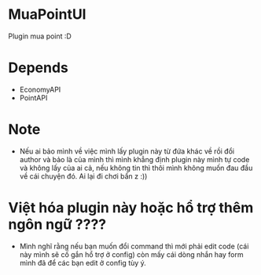 # MuaPointUI
 Plugin mua point :D
# Depends
 * EconomyAPI
 * PointAPI
# Note
 * Nếu ai bảo mình về việc mình lấy plugin này từ đứa khác về rồi đổi author và bảo là của mình thì mình khẳng định plugin này mình tự code và không lấy của ai cả, nếu không tin thì thôi mình không muốn đau đầu về cái chuyện đó. Ai lại đi chơi bẩn z :))
# Việt hóa plugin này hoặc hổ trợ thêm ngôn ngữ ????
 * Mình nghĩ rằng nếu bạn muốn đổi command thì mới phải edit code (cái này mình sẽ cố gắn hổ trợ ở config) còn mấy cái dòng nhắn hay form mình đã để các bạn edit ở config tùy ý.
